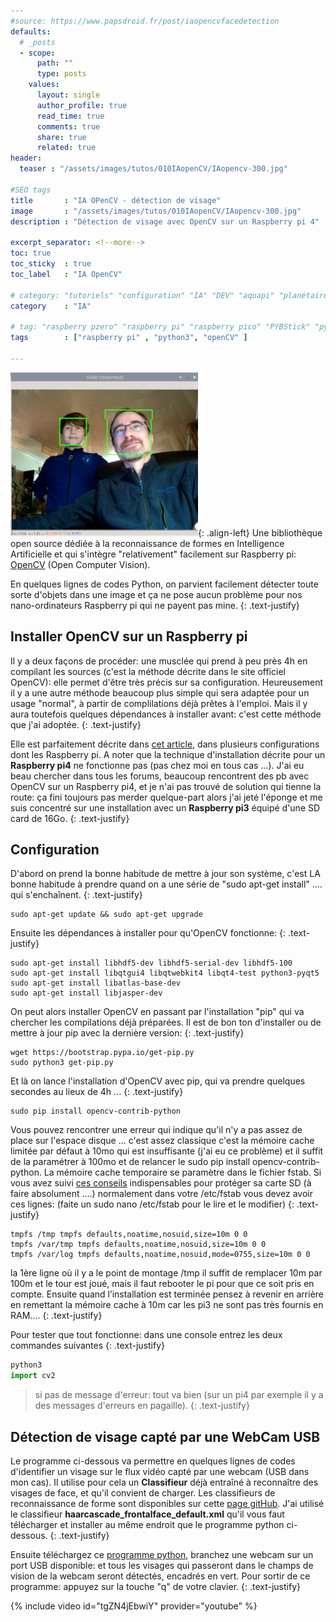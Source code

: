 ```yaml
---
#source: https://www.papsdroid.fr/post/iaopencvfacedetection
defaults:
  # _posts
  - scope:
      path: ""
      type: posts
    values:
      layout: single
      author_profile: true
      read_time: true
      comments: true
      share: true
      related: true
header: 
  teaser : "/assets/images/tutos/010IAopenCV/IAopencv-300.jpg"

#SEO tags
title       : "IA OPenCV - détection de visage"
image       : "/assets/images/tutos/010IAopenCV/IAopencv-300.jpg"
description : "Détection de visage avec OpenCV sur un Raspberry pi 4"

excerpt_separator: <!--more-->
toc: true
toc_sticky  : true
toc_label   : "IA OpenCV"

# category: "tutoriels" "configuration" "IA" "DEV" "aquapi" "planétaire" 
category    : "IA" 

# tag: "raspberry pzero" "raspberry pi" "raspberry pico" "PYBStick" "python3" "micro-pyhton" "électronique"
tags        : ["raspberry pi" , "python3", "openCV" ]

---
```

![IAOpenCV](/assets/images/tutos/010IAopenCV/IAopencv-300.jpg){: .align-left} 
Une bibliothèque open source dédiée à la reconnaissance de formes en Intelligence Artificielle et qui s'intègre "relativement" facilement sur Raspberry pi: [OpenCV](https://opencv.org/    ) (Open Computer Vision). 
<!--more-->
En quelques lignes de codes Python, on parvient facilement détecter toute sorte d'objets dans une image et ça ne pose aucun problème pour nos nano-ordinateurs Raspberry pi qui ne payent pas mine.
{: .text-justify}

## Installer OpenCV sur un Raspberry pi
Il y a deux façons de procéder: une musclée qui prend à peu près 4h en compilant les sources (c'est la méthode décrite dans le site officiel OpenCV): elle permet d'être très précis sur sa configuration. Heureusement il y a une autre méthode beaucoup plus simple qui sera adaptée pour un usage "normal", à partir de complilations déjà prêtes à l'emploi. Mais il y aura toutefois quelques dépendances à installer avant: c'est cette méthode que j'ai adoptée.
{: .text-justify}

Elle est parfaitement décrite dans [cet article](https://pyimagesearch.com/2018/09/19/pip-install-opencv/), dans plusieurs configurations dont les Raspberry pi. A noter que la technique d'installation décrite pour un **Raspberry pi4** ne fonctionne pas (pas chez moi en tous cas ...). J'ai eu beau chercher dans tous les forums, beaucoup rencontrent des pb avec OpenCV sur un Raspberry pi4, et je n'ai pas trouvé de solution qui tienne la route: ça fini toujours pas merder quelque-part alors j'ai jeté l'éponge et me suis concentré sur une installation avec un **Raspberry pi3** équipé d'une SD card de 16Go.
{: .text-justify}

## Configuration
D'abord on prend la bonne habitude de mettre à jour son système, c'est LA bonne habitude à prendre quand on a une série de "sudo apt-get install" .... qui s'enchaînent.
{: .text-justify}
```
sudo apt-get update && sudo apt-get upgrade
```

Ensuite les dépendances à installer pour qu'OpenCV fonctionne:
{: .text-justify}
```
sudo apt-get install libhdf5-dev libhdf5-serial-dev libhdf5-100   
sudo apt-get install libqtgui4 libqtwebkit4 libqt4-test python3-pyqt5
sudo apt-get install libatlas-base-dev
sudo apt-get install libjasper-dev
```

On peut alors installer OpenCV en passant par l'installation "pip" qui va chercher les compilations déjà préparées. Il est de bon ton d'installer ou de mettre à jour pip avec la dernière version:
{: .text-justify}
```
wget https://bootstrap.pypa.io/get-pip.py
sudo python3 get-pip.py
```

Et là on lance l'installation d'OpenCV avec pip, qui va prendre quelques secondes au lieux de 4h ...
{: .text-justify}
```    
sudo pip install opencv-contrib-python
```

Vous pouvez rencontrer une erreur qui indique qu'il n'y a pas assez de place sur l'espace disque ... c'est assez classique c'est la mémoire cache limitée par défaut à 10mo qui est insuffisante (j'ai eu ce problème) et il suffit de la paramétrer à 100mo et de relancer le sudo pip install opencv-contrib-python. La mémoire cache temporaire se paramètre dans le fichier fstab. Si vous avez suivi [ces conseils](https://www.magdiblog.fr/divers/comment-prolonger-la-duree-de-vie-de-vos-cartes-sd-sur-raspberry-pi/) indispensables pour protéger sa carte SD (à faire absolument ....) normalement dans votre /etc/fstab vous devez avoir ces lignes: (faite un sudo nano /etc/fstab pour le lire et le modifier)
{: .text-justify}
```
tmpfs /tmp tmpfs defaults,noatime,nosuid,size=10m 0 0
tmpfs /var/tmp tmpfs defaults,noatime,nosuid,size=10m 0 0
tmpfs /var/log tmpfs defaults,noatime,nosuid,mode=0755,size=10m 0 0
```

la 1ère ligne où il y a le point de montage /tmp il suffit de remplacer 10m par 100m et le tour est joué, mais il faut rebooter le pi pour que ce soit pris en compte. Ensuite quand l’installation est terminée pensez à revenir en arrière en remettant la mémoire cache à 10m car les pi3 ne sont pas très fournis en RAM....
{: .text-justify}

Pour tester que tout fonctionne: dans une console entrez les deux commandes suivantes
{: .text-justify}
```python
python3
import cv2
```
> si pas de message d'erreur: tout va bien (sur un pi4 par exemple il y a des messages d'erreurs en pagaille).
{: .text-justify}

## Détection de visage capté par une WebCam USB
Le programme ci-dessous va permettre en quelques lignes de codes d'identifier un visage sur le flux vidéo capté par une webcam (USB dans mon cas). Il utilise pour cela un **Classifieur** déjà entraîné à reconnaître des visages de face, et qu'il convient de charger. Les classifieurs de reconnaissance de forme sont disponibles sur cette [page gitHub](https://github.com/opencv/opencv/tree/master/data/haarcascades). J'ai utilisé le classifieur **haarcascade_frontalface_default.xml** qu'il vous faut télécharger et installer au même endroit que le programme python ci-dessous.
{: .text-justify}

Ensuite téléchargez ce [programme python](https://github.com/papsdroidfr/FaceDetectionOpenCV), branchez une webcam sur un port USB disponible: et tous les visages qui passeront dans le champs de vision de la webcam seront détectés, encadrés en vert. Pour sortir de ce programme: appuyez sur la touche "q" de votre clavier.
{: .text-justify}

{% include video id="tgZN4jEbwiY" provider="youtube" %}